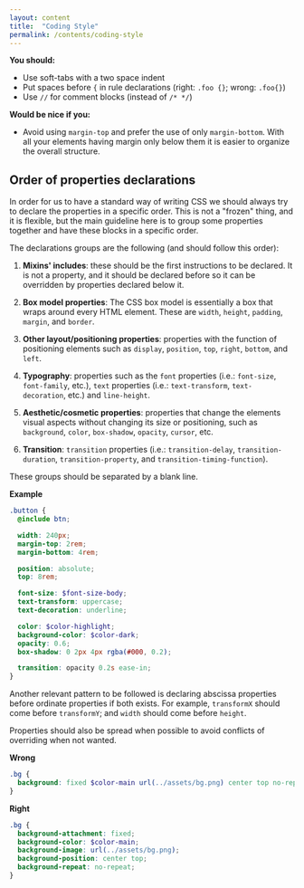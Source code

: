 ```yaml
---
layout: content
title:  "Coding Style"
permalink: /contents/coding-style
---
```


**You should:**

- Use soft-tabs with a two space indent
- Put spaces before `{` in rule declarations (right: `.foo {}`; wrong: `.foo{}`)
- Use `//` for comment blocks (instead of `/* */`)

**Would be nice if you:**

- Avoid using `margin-top` and prefer the use of only `margin-bottom`. With all your elements having margin only below them it is easier to organize the overall structure.

## Order of properties declarations

In order for us to have a standard way of writing CSS we should always try to declare the properties in a specific order. This is not a "frozen" thing, and it is flexible, but the main guideline here is to group some properties together and have these blocks in a specific order.

The declarations groups are the following (and should follow this order):

1. **Mixins' includes**: these should be the first instructions to be declared. It is not a property, and it should be declared before so it can be overridden by properties declared below it.

2. **Box model properties**: The CSS box model is essentially a box that wraps around every HTML element. These are `width`, `height`, `padding`, `margin`, and `border`.

3. **Other layout/positioning properties**: properties with the function of positioning elements such as `display`, `position`, `top`, `right`, `bottom`, and `left`.

4. **Typography**: properties such as the `font` properties (i.e.: `font-size`, `font-family`, etc.), `text` properties (i.e.: `text-transform`, `text-decoration`, etc.) and `line-height`.

5. **Aesthetic/cosmetic properties**: properties that change the elements visual aspects without changing its size or positioning, such as `background`, `color`, `box-shadow`, `opacity`, `cursor`, etc.

6. **Transition**: `transition` properties (i.e.: `transition-delay`, `transition-duration`, `transition-property`, and `transition-timing-function`).

These groups should be separated by a blank line.

**Example**

```scss
.button {
  @include btn;

  width: 240px;
  margin-top: 2rem;
  margin-bottom: 4rem;

  position: absolute;
  top: 8rem;

  font-size: $font-size-body;
  text-transform: uppercase;
  text-decoration: underline;

  color: $color-highlight;
  background-color: $color-dark;
  opacity: 0.6;
  box-shadow: 0 2px 4px rgba(#000, 0.2);

  transition: opacity 0.2s ease-in;
}
```

Another relevant pattern to be followed is declaring abscissa properties before ordinate properties if both exists. For example, `transformX` should come before `transformY`; and `width` should come before `height`.

Properties should also be spread when possible to avoid conflicts of overriding when not wanted.

**Wrong**

```scss
.bg {
  background: fixed $color-main url(../assets/bg.png) center top no-repeat;
}
```

**Right**

```scss
.bg {
  background-attachment: fixed;
  background-color: $color-main;
  background-image: url(../assets/bg.png);
  background-position: center top;
  background-repeat: no-repeat;
}
```